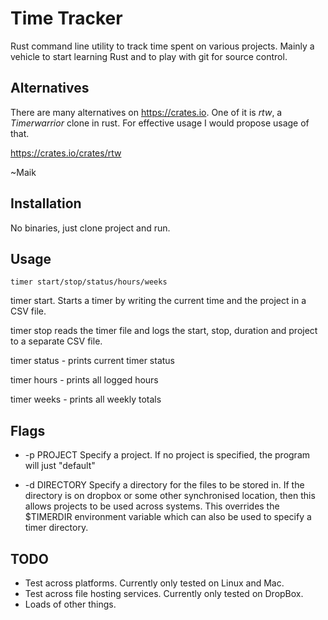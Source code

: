 # Time Tracker
Rust command line utility to track time spent on various projects. Mainly a vehicle to start learning Rust and to play with git for source control.

## Alternatives
There are many alternatives on https://crates.io. One of it is *rtw*, a *Timerwarrior* clone in rust. For effective usage I would propose usage of that.

https://crates.io/crates/rtw

~Maik

## Installation
No binaries, just clone project and run.
## Usage
```
timer start/stop/status/hours/weeks
```
timer start. Starts a timer by writing the current time and the project in a CSV file.

timer stop reads the timer file and logs the start, stop, duration and project to a separate CSV file. 

timer status - prints current timer status

timer hours - prints all logged hours

timer weeks - prints all weekly totals

## Flags
 - -p PROJECT Specify a project. If no project is specified, the program will just "default"

 - -d DIRECTORY Specify a directory for the files to be stored in. If the directory is on dropbox or some other synchronised location, then this allows projects to be used across systems. This overrides the $TIMERDIR environment variable which can also be used to specify a timer directory.

## TODO
 - Test across platforms. Currently only tested on Linux and Mac.
 - Test across file hosting services. Currently only tested on DropBox.
 - Loads of other things.

